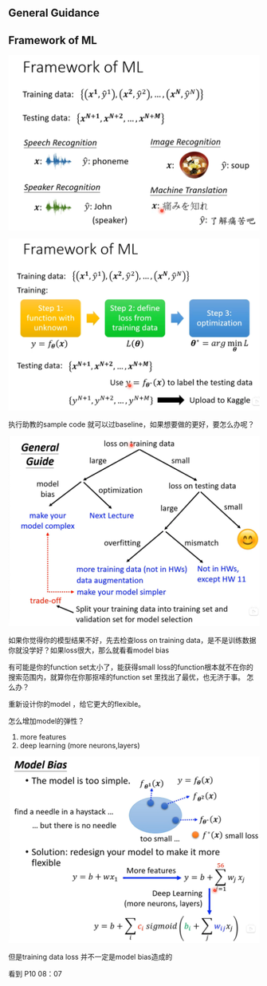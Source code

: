 ## General Guidance  

## Framework of ML  

![image-20220208202740253](https://raw.githubusercontent.com/lunnche/picgo-image/main/image-20220208202740253.png)

![image-20220208203106918](https://raw.githubusercontent.com/lunnche/picgo-image/main/image-20220208203106918.png)

执行助教的sample code 就可以过baseline，如果想要做的更好，要怎么办呢？  

![image-20220208203402511](https://raw.githubusercontent.com/lunnche/picgo-image/main/image-20220208203402511.png)

如果你觉得你的模型结果不好，先去检查loss on training data，是不是训练数据你就没学好？如果loss很大，那么就看看model bias  

有可能是你的function set太小了，能获得small loss的function根本就不在你的搜索范围内，就算你在你那抠嗦的function set 里找出了最优，也无济于事。  怎么办？  

重新设计你的model ，给它更大的flexible。  

怎么增加model的弹性？
1. more features
2. deep learning (more neurons,layers)  

![image-20220208204652319](https://raw.githubusercontent.com/lunnche/picgo-image/main/image-20220208204652319.png)

但是training data loss 并不一定是model bias造成的  

看到 P10 08：07
